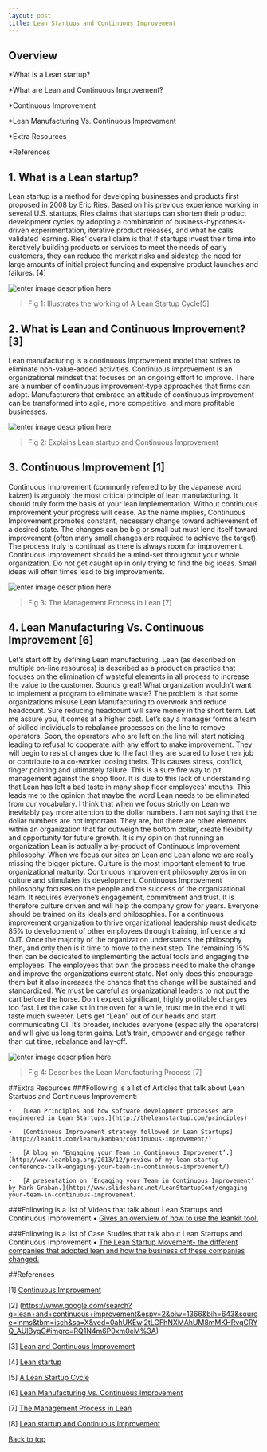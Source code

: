 ```yaml
---
layout: post
title: Lean Startups and Continuous Improvement
---
```

<a name="content"></a>

## Overview

   *What is a Lean startup?
   
   *What are Lean and Continuous Improvement?
   
   *Continuous Improvement
   
   *Lean Manufacturing Vs. Continuous Improvement
   
   *Extra Resources
   
   *References

## 1. What is a Lean startup? 
   Lean startup is a method for developing businesses and products first proposed in 2008 by Eric Ries. 
   Based on his previous experience working in several U.S. startups, Ries claims that startups can shorten their product development cycles by adopting a combination of business-hypothesis-driven experimentation, iterative product releases, and what he calls validated learning. 
   Ries' overall claim is that if startups invest their time into iteratively building products or services to meet the needs of early customers, they can reduce the market risks and sidestep the need for large amounts of initial project funding and expensive product launches and failures. [4]

 ![enter image description here](https://github.com/css566/css566.github.io/blob/master/images/LeanStartupCyle.PNG?raw=true)
 
  > Fig 1: Illustrates the working of A Lean Startup Cycle[5]
  
## 2. What is Lean and Continuous Improvement? [3]
  Lean manufacturing is a continuous improvement model that strives to eliminate non-value-added activities. Continuous improvement is an organizational mindset that focuses on an ongoing effort to improve. There are a number of continuous improvement-type approaches that firms can adopt. Manufacturers that embrace an attitude of continuous improvement can be transformed into agile, more competitive, and more profitable businesses.
  
  ![enter image description here](https://github.com/css566/css566.github.io/blob/gh-pages/images/Lean_CI.PNG?raw=true)
  > Fig 2: Explains Lean startup and Continuous Improvement 

## 3. Continuous Improvement [1]
  Continuous Improvement (commonly referred to by the Japanese word kaizen) is arguably the most critical principle of lean manufacturing. It should truly form the basis of your lean implementation. Without continuous improvement your progress will cease. As the name implies, Continuous Improvement promotes constant, necessary change toward achievement of a desired state. The changes can be big or small but must lend itself toward improvement (often many small changes are required to achieve the target). The process truly is continual as there is always room for improvement.
  Continuous Improvement should be a mind-set throughout your whole organization. Do not get caught up in only trying to find the big ideas. Small ideas will often times lead to big improvements.

  ![enter image description here](https://github.com/css566/css566.github.io/blob/gh-pages/images/ContinuousImprov.PNG?raw=true)
  > Fig 3: The Management Process in Lean [7]
  
## 4. Lean Manufacturing Vs. Continuous Improvement [6]
  Let’s start off by defining Lean manufacturing. Lean (as described on multiple on-line resources) is described as a production practice that focuses on the elimination of wasteful elements in all process to increase the value to the customer. Sounds great! What organization wouldn’t want to implement a program to eliminate waste? The problem is that some organizations misuse Lean Manufacturing to overwork and reduce headcount.
  Sure reducing headcount will save money in the short term. Let me assure you, it comes at a higher cost.
  Let’s say a manager forms a team of skilled individuals to rebalance processes on the line to remove operators. Soon, the operators who are left on the line will start noticing, leading to refusal to cooperate with any effort to make improvement. They will begin to resist changes due to the fact they are scared to lose their job or contribute to a co-worker loosing theirs. This causes stress, conflict, finger pointing and ultimately failure.
  This is a sure fire way to pit management against the shop floor. It is due to this lack of understanding that Lean has left a bad taste in many shop floor employees’ mouths. This leads me to the opinion that maybe the word Lean needs to be eliminated from our vocabulary.
  I think that when we focus strictly on Lean we inevitably pay more attention to the dollar numbers. I am not saying that the dollar numbers are not important. They are, but there are other elements within an organization that far outweigh the bottom dollar, create flexibility and opportunity for future growth.
  It is my opinion that running an organization Lean is actually a by-product of Continuous Improvement philosophy. When we focus our sites on Lean and Lean alone we are really missing the bigger picture. Culture is the most important element to true organizational maturity. Continuous Improvement philosophy zeros in on culture and stimulates its development.
  Continuous Improvement philosophy focuses on the people and the success of the organizational team. It requires everyone’s engagement, commitment and trust. It is therefore culture driven and will help the company grow for years.
  Everyone should be trained on its ideals and philosophies. For a continuous improvement organization to thrive organizational leadership must dedicate 85% to development of other employees through training, influence and OJT. Once the majority of the organization understands the philosophy then, and only then is it time to move to the next step.
  The remaining 15% then can be dedicated to implementing the actual tools and engaging the employees. The employees that own the process need to make the change and improve the organizations current state. Not only does this encourage them but it also increases the chance that the change will be sustained and standardized.
  We must be careful as organizational leaders to not put the cart before the horse. Don’t expect significant, highly profitable changes too fast. Let the cake sit in the oven for a while, trust me in the end it will taste much sweeter.
  Let’s get “Lean” out of our heads and start communicating CI. It’s broader, includes everyone (especially the operators) and will give us long term gains. Let’s train, empower and engage rather than cut time, rebalance and lay-off.

  ![enter image description here](https://github.com/css566/css566.github.io/blob/gh-pages/images/LeanManufacturing.PNG?raw=true)
  > Fig 4: Describes the Lean Manufacturing Process [7]

##Extra Resources
  ###Following is a list of Articles that talk about Lean Startups and Continuous Improvement:
  
    •	[Lean Principles and how software development processes are engineered in Lean Startups.](http://theleanstartup.com/principles)
  
    •	[Continuous Improvement strategy followed in Lean Startups](http://leankit.com/learn/kanban/continuous-improvement/)
  
    •	[A blog on ‘Engaging your Team in Continuous Improvement’.](http://www.leanblog.org/2013/12/preview-of-my-lean-startup-conference-talk-engaging-your-team-in-continuous-improvement/)
  
    •	[A presentation on ‘Engaging your Team in Continuous Improvement’ by Mark Graban.](http://www.slideshare.net/LeanStartupConf/engaging-your-team-in-continuous-improvement)
  
  
  ###Following is a list of Videos that talk about Lean Startups and Continuous Improvement
    •	[Gives an overview of how to use the leankit tool.](http://leankit.com/product/)
  
  
  ###Following is a list of Case Studies that talk about Lean Startups and Continuous Improvement
    •	[The Lean Startup Movement- the different companies that adopted lean and how the business of these companies changed.](http://theleanstartup.com/casestudies#dropbox)


##References

  [1] [Continuous Improvement](http://www.lean-manufacturing-junction.com/lean-manufacturing-principles.html)
  
  [2]	(https://www.google.com/search?q=lean+and+continuous+improvement&espv=2&biw=1366&bih=643&source=lnms&tbm=isch&sa=X&ved=0ahUKEwj2tLGFhNXMAhUM8mMKHRvqCRYQ_AUIBygC#imgrc=RQ1N4m6P0xm0eM%3A)
  
  [3]	[Lean and Continuous Improvement](http://www.nist.gov/mep/services/continuous-improvement/)
  
  [4]	[Lean startup](https://en.wikipedia.org/wiki/Lean_startup)
  
  [5]	[A Lean Startup Cycle](https://www.google.com/search?q=lean+and+continuous+improvement&espv=2&biw=1366&bih=643&source=lnms&tbm=isch&sa=X&ved=0ahUKEwj2tLGFhNXMAhUM8mMKHRvqCRYQ_AUIBygC#tbm=isch&q=lean+startups&imgrc=QvpG0vURNGrEUM%3A)
  
  [6]	[Lean Manufacturing Vs. Continuous Improvement](https://www.isixsigma.com/community/blogs/leanci/)
  
  [7]	[The Management Process in Lean](https://www.google.com/search?q=lean+manufacturing+and+continuous+improvement&espv=2&biw=1366&bih=643&source=lnms&tbm=isch&sa=X&ved=0ahUKEwi3otX1i9XMAhUX4mMKHe4NDwMQ_AUIBygC#imgrc=hN06e3ttYFmkkM%3A)
  
  [8] [Lean startup and Continuous Improvement](https://www.google.com/search?q=lean+manufacturing+and+continuous+improvement&espv=2&biw=1366&bih=643&site=webhp&source=lnms&tbm=isch&sa=X&ved=0ahUKEwjTiaawv9XMAhUU4GMKHUtjBtcQ_AUIBygC#tbm=isch&q=leading+daily+improvement+katie)

[Back to top](#content)
